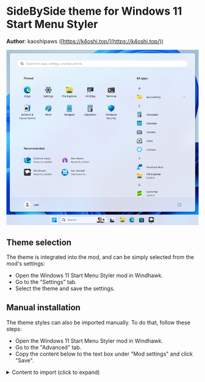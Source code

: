 # SideBySide theme for Windows 11 Start Menu Styler

**Author**: kaoshipaws ([https://k4oshi.top/](https://k4oshi.top/))

![Screenshot](screenshot.png)

## Theme selection

The theme is integrated into the mod, and can be simply selected from the mod's
settings:

* Open the Windows 11 Start Menu Styler mod in Windhawk.
* Go to the "Settings" tab.
* Select the theme and save the settings.

## Manual installation

The theme styles can also be imported manually. To do that, follow these steps:

* Open the Windows 11 Start Menu Styler mod in Windhawk.
* Go to the "Advanced" tab.
* Copy the content below to the text box under "Mod settings" and click "Save".

<details>
<summary>Content to import (click to expand)</summary>

```json
{
  "theme": "",
  "controlStyles[0].target": "Grid#UndockedRoot",
  "controlStyles[0].styles[0]": "Visibility=Visible",
  "resourceVariables[0].variableKey": "",
  "resourceVariables[0].value": "",
  "controlStyles[0].styles[1]": "MaxWidth=700",
  "controlStyles[0].styles[2]": "Margin=0,0,300,0",
  "controlStyles[1].target": "Grid#AllAppsRoot",
  "controlStyles[1].styles[0]": "Visibility=Visible",
  "controlStyles[1].styles[1]": "Width=420",
  "controlStyles[1].styles[2]": "Transform3D:=<CompositeTransform3D TranslateX=\"-515\" />",
  "controlStyles[2].target": "Windows.UI.Xaml.Controls.Button#CloseAllAppsButton",
  "controlStyles[2].styles[0]": "Visibility=Collapsed",
  "controlStyles[3].target": "StartDocked.StartSizingFrame",
  "controlStyles[3].styles[0]": "MinWidth=850",
  "controlStyles[3].styles[1]": "MaxWidth=850",
  "controlStyles[4].target": "Windows.UI.Xaml.Controls.Grid#ShowMoreSuggestions",
  "controlStyles[4].styles[0]": "Visibility=Collapsed",
  "controlStyles[5].target": "Windows.UI.Xaml.Controls.Button#ShowAllAppsButton",
  "controlStyles[5].styles[0]": "Visibility=Collapsed",
  "controlStyles[6].target": "Windows.UI.Xaml.Controls.ContentControl",
  "controlStyles[6].styles[0]": "Transform3D:=<CompositeTransform3D TranslateX=\"-32\" />",
  "controlStyles[7].target": "StartDocked.AllAppsGridListView > ScrollViewer > Border > Grid > ScrollContentPresenter > ItemsPresenter > TileGrid",
  "controlStyles[7].styles[0]": "Margin=-20,0,20,0",
  "controlStyles[8].target": "Grid#AllAppsPaneHeader",
  "controlStyles[8].styles[0]": "Transform3D:=<CompositeTransform3D TranslateX=\"-20\" />",
  "controlStyles[9].target": "StartMenu.PinnedList#StartMenuPinnedList",
  "controlStyles[10].target": "Windows.UI.Xaml.Controls.TextBlock#PinnedListHeaderText",
  "controlStyles[10].styles[0]": "Transform3D:=<CompositeTransform3D TranslateX=\"-22\" />",
  "controlStyles[11].target": "Grid#TopLevelSuggestionsListHeader",
  "controlStyles[11].styles[0]": "Transform3D:=<CompositeTransform3D TranslateX=\"-25\" />",
  "controlStyles[6].styles[1]": "Background=Transparent",
  "controlStyles[12].target": "Windows.UI.Xaml.Controls.Primitives.ScrollBar",
  "controlStyles[12].styles[0]": "Margin=0,0,40,0",
  "controlStyles[9].styles[0]": "Margin=-5,0,5,0"
}
```
</details>
